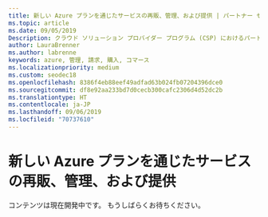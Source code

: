 ```yaml
---
title: 新しい Azure プランを通じたサービスの再販、管理、および提供 | パートナー センター
ms.topic: article
ms.date: 09/05/2019
Description: クラウド ソリューション プロバイダー プログラム (CSP) におけるパートナーは、新しい Azure プランを通じて Azure のお客様をサポートする機能を簡素化できます。
author: LauraBrenner
ms.author: labrenne
keywords: azure, 管理, 請求, 購入, コマース
ms.localizationpriority: medium
ms.custom: seodec18
ms.openlocfilehash: 8386f4eb88eef49adfad63b024fb07204396dce0
ms.sourcegitcommit: df8e92aa233bd7d0cecb300cafc2306d4d52dc2b
ms.translationtype: HT
ms.contentlocale: ja-JP
ms.lasthandoff: 09/06/2019
ms.locfileid: "70737610"
---
```

# <a name="resell-manage-and-provide-services-through-the-new-azure-plan"></a>新しい Azure プランを通じたサービスの再販、管理、および提供

コンテンツは現在開発中です。 もうしばらくお待ちください。
